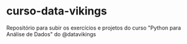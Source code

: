 # curso-data-vikings
Repositório para subir os exercícios e projetos do curso "Python para Análise de Dados" do @datavikings
